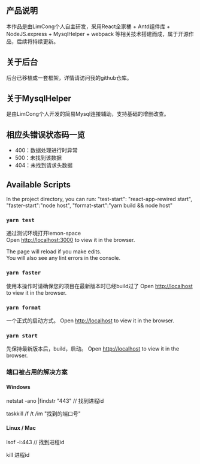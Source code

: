 ## 产品说明
本作品是由LimCong个人自主研发，采用React全家桶 + Antd组件库 + NodeJS.express + MysqlHelper + webpack 等相关技术搭建而成，属于开源作品，后续将持续更新。

## 关于后台
后台已移植成一套框架，详情请访问我的github仓库。

## 关于MysqlHelper
是由LimCong个人开发的简易Mysql连接辅助，支持基础的增删改查。

## 相应头错误状态码一览
* 400：数据处理进行时异常
* 500：未找到该数据
* 404：未找到请求头数据

## Available Scripts

In the project directory, you can run:
    "test-start": "react-app-rewired start",
    "faster-start":"node host",
    "format-start":"yarn build && node host"
### `yarn test`

通过测试环境打开lemon-space<br />
Open [http://localhost:3000](http://localhost:3000) to view it in the browser.

The page will reload if you make edits.<br />
You will also see any lint errors in the console.

### `yarn faster`

使用本操作时请确保您的项目在最新版本时已经build过了
Open [http://localhost](http://localhost) to view it in the browser.

### `yarn format`

一个正式的启动方式。
Open [http://localhost](http://localhost) to view it in the browser.

### `yarn start`

先保持最新版本后，build，启动。
Open [http://localhost](http://localhost) to view it in the browser.

### 端口被占用的解决方案

#### Windows

netstat -ano |findstr "443"  // 找到进程id

taskkill /f /t /im "找到的端口号"

#### Linux / Mac

lsof -i:443 // 找到进程id

kill 进程id